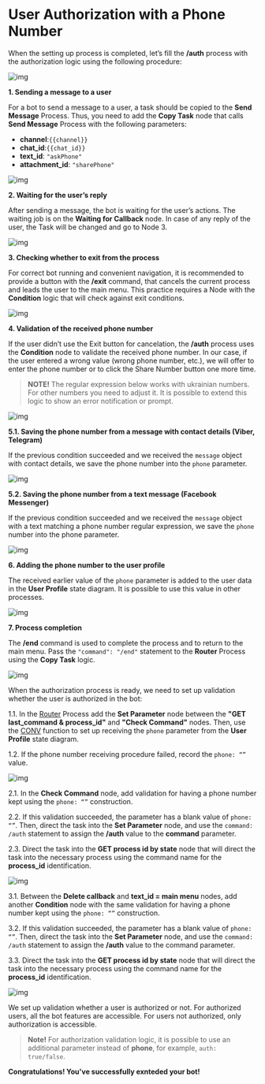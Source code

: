 # User Authorization with a Phone Number 

When the setting up process is completed, let’s fill the **/auth** process with the authorization logic using the following procedure:

![img](img/auth_logic.png)

  

**1. Sending a message to a user**

For a bot to send a message to a user, a task should be copied to the **Send Message** Process. Thus, you need to add the **Copy Task** node that calls **Send Message** Process with the following parameters:

-   **channel**:```{{channel}}```
-   **chat_id**:```{{chat_id}}```
-   **text_id**: `"askPhone"` 
-   **attachment_id**: `"sharePhone"`

![img](img/auth_1.png)
    
**2. Waiting for the user’s reply**

After sending a message, the bot is waiting for the user’s actions. The waiting job is on the **Waiting for Callback** node. In case of any reply of the user, the Task will be changed and go to Node 3.

![img](img/auth_2.png)

**3. Checking whether to exit from the process**

For correct bot running and convenient navigation, it is recommended to provide a button with the **/exit** command, that cancels the current process and leads the user to the main menu. This practice requires a Node with the **Condition** logic that will check against exit conditions.

![img](img/auth_3.png)
  

**4. Validation of the received phone number**

If the user didn’t use the Exit button for cancelation, the **/auth** process uses the **Condition** node to validate the received phone number. In our case, if the user entered a wrong value (wrong phone number, etc.), we will offer to enter the phone number or to click the Share Number button one more time.

>**NOTE!** The regular expression below works with ukrainian numbers. For other numbers you need to adjust it. It is possible to extend this logic to show an error notification or prompt.


![img](img/auth_4.png)
  

**5.1. Saving the phone number from a message with contact details (Viber, Telegram)**

If the previous condition succeeded and we received the `message` object with contact details, we save the phone number into the `phone` parameter.

![img](img/auth_51.png)
  

**5.2. Saving the phone number from a text message (Facebook Messenger)**

If the previous condition succeeded and we received the `message` object with a text matching a phone number regular expression, we save the `phone` number into the phone parameter.

![img](img/auth_52.png)
  

**6. Adding the phone number to the user profile**

The received earlier value of the `phone` parameter is added to the user data in the **User Profile** state diagram. It is possible to use this value in other processes.

![img](img/auth_6.png)
  

**7. Process completion**

The **/end** command is used to complete the process and to return to the main menu. Pass the `"command": "/end"` statement to the **Router** Process using the **Copy Task** logic.

![img](img/auth_7_1.png)


When the authorization process is ready, we need to set up validation whether the user is authorized in the bot:
  

1.1. In the [Router](https://doc.corezoid.com/en/plugins/bot_platform/v2/objects-description.html) Process add the **Set Parameter** node between the **"GET last_command & process_id"** and **"Check Command"** nodes. Then, use the [CONV](https://doc.corezoid.com/en/interface/functions/getParamFromApp.html) function to set up receiving the `phone` parameter from the **User Profile** state diagram. 

1.2. If the phone number receiving procedure failed, record the `phone: “”` value.

![img](img/auth_router_1.png)

2.1. In the **Check Command** node, add validation for having a phone number kept using the `phone: “”` construction.  

2.2. If this validation succeeded, the parameter has a blank value of `phone: “”`. Then, direct the task into the **Set Parameter** node, and use the `command: /auth` statement to assign the **/auth** value to the **command** parameter.  


2.3. Direct the task into the **GET process id by state** node that will direct the task into the necessary process using the command name for the **process_id** identification.

![img](img/auth_router_2.png)
  

3.1. Between the **Delete callback** and **text_id = main menu** nodes, add another **Condition** node with the same validation for having a phone number kept using the `phone: “”` construction.

3.2. If this validation succeeded, the parameter has a blank value of `phone: “”`. Then, direct the task into the **Set Parameter** node, and use the `command: /auth` statement to assign the **/auth** value to the command parameter.

3.3. Direct the task into the **GET process id by state** node that will direct the task into the necessary process using the command name for the **process_id** identification.

![img](img/auth_router_3.png)
  
  
We set up validation whether a user is authorized or not.
For authorized users, all the bot features are accessible.
For users not authorized, only authorization is accessible.

> **Note!** For authorization validation logic, it is possible to use an additional parameter instead of **phone**, for example, `auth: true/false`.

**Congratulations! You've successfully exnteded your bot!**
